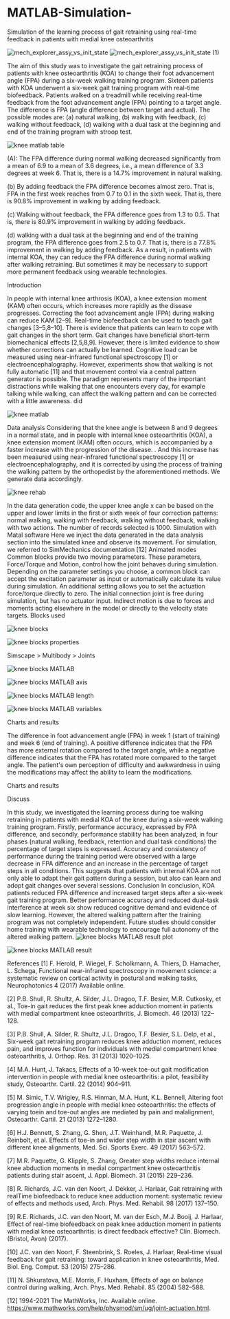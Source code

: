 # MATLAB-Simulation-
Simulation of the learning process of gait retraining using real-time feedback in patients with medial knee osteoarthritis

![mech_explorer_assy_vs_init_state](https://github.com/RoshaSoft/MATLAB-Simulation-/assets/85801966/c6308408-bbf8-4c8d-9b6c-43c8026c66c7)
![mech_explorer_assy_vs_init_state (1)](https://github.com/RoshaSoft/MATLAB-Simulation-/assets/85801966/8f746d0e-07fa-4d61-9572-8af53db0648d)

The aim of this study was to investigate the gait retraining process of patients with knee osteoarthritis (KOA) to change their foot advancement angle (FPA) during a six-week walking training program. Sixteen patients with KOA underwent a six-week gait training program with real-time biofeedback. Patients walked on a treadmill while receiving real-time feedback from the foot advancement angle (FPA) pointing to a target angle. The difference is FPA (angle difference between target and actual). The possible modes are: (a) natural walking, (b) walking with feedback, (c) walking without feedback, (d) walking with a dual task at the beginning and end of the training program with stroop test.

![knee matlab table](https://github.com/RoshaSoft/MATLAB-Simulation-/assets/85801966/80607973-86fe-4577-8b44-49134eb2c262)

(A): The FPA difference during normal walking decreased significantly from a mean of 6.9 to a mean of 3.6 degrees, i.e., a mean difference of 3.3 degrees at week 6.
That is, there is a 14.7% improvement in natural walking.

(b) By adding feedback the FPA difference becomes almost zero. That is, FPA in the first week reaches from 0.7 to 0.1 in the sixth week.
That is, there is 90.8% improvement in walking by adding feedback.

(c) Walking without feedback, the FPA difference goes from 1.3 to 0.5.
That is, there is 80.9% improvement in walking by adding feedback.

(d) walking with a dual task at the beginning and end of the training program, the FPA difference goes from 2.5 to 0.7.
That is, there is a 77.8% improvement in walking by adding feedback.
As a result, in patients with internal KOA, they can reduce the FPA difference during normal walking after walking retraining. But sometimes it may be necessary to support more permanent feedback using wearable technologies.




Introduction

In people with internal knee arthrosis (KOA), a knee extension moment (KAM) often occurs, which increases more rapidly as the disease progresses.
Correcting the foot advancement angle (FPA) during walking can reduce KAM [2–9]. Real-time biofeedback can be used to teach gait changes [3–5,8–10]. There is evidence that patients can learn to cope with gait changes in the short term. Gait changes have beneficial short-term biomechanical effects [2,5,8,9]. However, there is limited evidence to show whether corrections can actually be learned.
Cognitive load can be measured using near-infrared functional spectroscopy [1] or electroencephalography.
However, experiments show that walking is not fully automatic [11] and that movement control via a central pattern generator is possible. The paradigm represents many of the important distractions while walking that one encounters every day, for example talking while walking, can affect the walking pattern and can be corrected with a little awareness. did


![knee matlab](https://github.com/RoshaSoft/MATLAB-Simulation-/assets/85801966/bec24324-d23a-439d-b050-c09712a80ee8)


Data analysis
Considering that the knee angle is between 8 and 9 degrees in a normal state, and in people with internal knee osteoarthritis (KOA), a knee extension moment (KAM) often occurs, which is accompanied by a faster increase with the progression of the disease. . And this increase has been measured using near-infrared functional spectroscopy [1] or electroencephalography, and it is corrected by using the process of training the walking pattern by the orthopedist by the aforementioned methods. We generate data accordingly.

![knee rehab](https://github.com/RoshaSoft/MATLAB-Simulation-/assets/85801966/03bc944a-a72d-4550-8040-98de335b004f)


In the data generation code, the upper knee angle x can be based on the upper and lower limits in the first or sixth week of four correction patterns: normal walking, walking with feedback, walking without feedback, walking with two actions. The number of records selected is 1000.
Simulation with Matal software
Here we inject the data generated in the data analysis section into the simulated knee and observe its movement.
For simulation, we referred to SimMechanics documentation [12]
Animated modes
Common blocks provide two moving parameters. These parameters, Force/Torque and Motion, control how the joint behaves during simulation. Depending on the parameter settings you choose, a common block can accept the excitation parameter as input or automatically calculate its value during simulation. An additional setting allows you to set the actuation force/torque directly to zero. The initial connection joint is free during simulation, but has no actuator input. Indirect motion is due to forces and moments acting elsewhere in the model or directly to the velocity state targets.
Blocks used

![knee blocks](https://github.com/RoshaSoft/MATLAB-Simulation-/assets/85801966/b0167d91-82d2-40e8-aef5-942dfc76d8c6)

![knee blocks properties](https://github.com/RoshaSoft/MATLAB-Simulation-/assets/85801966/438dc6f3-6929-4437-9df0-523eec366bd3)

Simscape > Multibody > Joints

![knee blocks MATLAB](https://github.com/RoshaSoft/MATLAB-Simulation-/assets/85801966/4af9f61e-0858-48a2-92bf-efe9582e0482)


![knee blocks MATLAB axis](https://github.com/RoshaSoft/MATLAB-Simulation-/assets/85801966/baf7d198-0d1e-445c-9ce6-3fbd176512c4)


![knee blocks MATLAB length](https://github.com/RoshaSoft/MATLAB-Simulation-/assets/85801966/7806fc10-62b7-4be9-8d6d-4447d68ca53c)


![knee blocks MATLAB variables](https://github.com/RoshaSoft/MATLAB-Simulation-/assets/85801966/fc4a39b6-18ca-4d57-abda-f9248d8474a4)


Charts and results



The difference in foot advancement angle (FPA) in week 1 (start of training) and week 6 (end of training). A positive difference indicates that the FPA has more external rotation compared to the target angle, while a negative difference indicates that the FPA has rotated more compared to the target angle. The patient's own perception of difficulty and awkwardness in using the modifications may affect the ability to learn the modifications.


Charts and results



Discuss


In this study, we investigated the learning process during toe walking retraining in patients with medial KOA of the knee during a six-week walking training program. Firstly, performance accuracy, expressed by FPA difference, and secondly, performance stability has been analyzed, in four phases (natural walking, feedback, retention and dual task conditions) the percentage of target steps is expressed. Accuracy and consistency of performance during the training period were observed with a large decrease in FPA difference and an increase in the percentage of target steps in all conditions. This suggests that patients with internal KOA are not only able to adapt their gait pattern during a session, but also can learn and adopt gait changes over several sessions.
Conclusion
In conclusion, KOA patients reduced FPA difference and increased target steps after a six-week gait training program. Better performance accuracy and reduced dual-task interference at week six show reduced cognitive demand and evidence of slow learning. However, the altered walking pattern after the training program was not completely independent. Future studies should consider home training with wearable technology to encourage full autonomy of the altered walking pattern.
![knee blocks MATLAB result plot](https://github.com/RoshaSoft/MATLAB-Simulation-/assets/85801966/3dbac823-cf0a-40a5-aba3-013b8f2edb03)

![knee blocks MATLAB result](https://github.com/RoshaSoft/MATLAB-Simulation-/assets/85801966/b9f2ee36-ed0f-450e-bc84-57c706e231cd)



References
[1] F. Herold, P. Wiegel, F. Scholkmann, A. Thiers, D. Hamacher, L. Schega, Functional near-infrared spectroscopy in movement science: a systematic review on cortical activity in postural and walking tasks, Neurophotonics 4 (2017) Available online.

[2] P.B. Shull, R. Shultz, A. Silder, J.L. Dragoo, T.F. Besier, M.R. Cutkosky, et al., Toe-in gait reduces the first peak knee adduction moment in patients with medial compartment knee osteoarthritis, J. Biomech. 46 (2013) 122–128. 

[3] P.B. Shull, A. Silder, R. Shultz, J.L. Dragoo, T.F. Besier, S.L. Delp, et al., Six-week gait retraining program reduces knee adduction moment, reduces pain, and improves function for individuals with medial compartment knee osteoarthritis, J. Orthop. Res. 31 (2013) 1020–1025.

[4] M.A. Hunt, J. Takacs, Effects of a 10-week toe-out gait modification intervention in people with medial knee osteoarthritis: a pilot, feasibility study, Osteoarthr. Cartil. 22 (2014) 904–911. 

[5] M. Simic, T.V. Wrigley, R.S. Hinman, M.A. Hunt, K.L. Bennell, Altering foot progression angle in people with medial knee osteoarthritis: the effects of varying toein and toe-out angles are mediated by pain and malalignment, Osteoarthr. Cartil. 21 (2013) 1272–1280. 

[6] H.J. Bennett, S. Zhang, G. Shen, J.T. Weinhandl, M.R. Paquette, J. Reinbolt, et al. Effects of toe-in and wider step width in stair ascent with different knee alignments, Med. Sci. Sports Exerc. 49 (2017) 563–572. 

[7] M.R. Paquette, G. Klipple, S. Zhang, Greater step widths reduce internal knee abduction moments in medial compartment knee osteoarthritis patients during stair ascent, J. Appl. Biomech. 31 (2015) 229–236. 

[8] R. Richards, J.C. van den Noort, J. Dekker, J. Harlaar, Gait retraining with realTime biofeedback to reduce knee adduction moment: systematic review of effects and methods used, Arch. Phys. Med. Rehabil. 98 (2017) 137–150. 

[9] R.E. Richards, J.C. van den Noort, M. van der Esch, M.J. Booij, J. Harlaar, Effect of real-time biofeedback on peak knee adduction moment in patients with medial knee osteoarthritis: is direct feedback effective? Clin. Biomech. (Bristol, Avon) (2017).

[10] J.C. van den Noort, F. Steenbrink, S. Roeles, J. Harlaar, Real-time visual feedback for gait retraining: toward application in knee osteoarthritis, Med. Biol. Eng. Comput. 53 (2015) 275–286.

[11] N. Shkuratova, M.E. Morris, F. Huxham, Effects of age on balance control during walking, Arch. Phys. Med. Rehabil. 85 (2004) 582–588.

[12] 1994-2021 The MathWorks, Inc. Available online. https://www.mathworks.com/help/physmod/sm/ug/joint-actuation.html.
